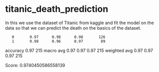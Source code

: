 # titanic_death_prediction

In this we use the dataset of Titanic from kaggle and fit the model on the data so that we can predict the death on the basics of the dataset.



       0       0.97      0.98      0.98       126
       1       0.98      0.96      0.97        89

accuracy                           0.97       215
macro avg 0.97 0.97 0.97 215 weighted avg 0.97 0.97 0.97 215

Score: 0.9740450586558139
